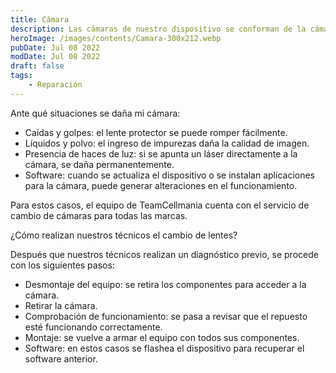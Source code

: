 ```yaml
---
title: Cámara
description: Las cámaras de nuestro dispositivo se conforman de la cámara frontal y el juego de cámaras trasero, que se encuentran conectados en la placa de nuestro dispositivo.
heroImage: /images/contents/Camara-300x212.webp
pubDate: Jul 08 2022
modDate: Jul 08 2022
draft: false
tags:  
    - Reparación
---
```


Ante qué situaciones se daña mi cámara:

- Caídas y golpes: el lente protector se puede romper fácilmente.
- Líquidos y polvo: el ingreso de impurezas daña la calidad de imagen.
- Presencia de haces de luz: si se apunta un láser directamente a la cámara, se daña permanentemente.
- Software: cuando se actualiza el dispositivo o se instalan aplicaciones para la cámara, puede generar alteraciones en el funcionamiento.

Para estos casos, el equipo de TeamCellmania cuenta con el servicio de cambio de cámaras para todas las marcas.

¿Cómo realizan nuestros técnicos el cambio de lentes?

Después que nuestros técnicos realizan un diagnóstico previo, se procede con los siguientes pasos:

- Desmontaje del equipo: se retira los componentes para acceder a la cámara.
- Retirar la cámara.
- Comprobación de funcionamiento: se pasa a revisar que el repuesto esté funcionando correctamente.
- Montaje: se vuelve a armar el equipo con todos sus componentes.
- Software: en estos casos se flashea el dispositivo para recuperar el software anterior.
